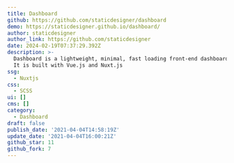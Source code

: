 ```yaml
---
title: Dashboard
github: https://github.com/staticdesigner/dashboard
demo: https://staticdesigner.github.io/dashboard/
author: staticdesigner
author_link: https://github.com/staticdesigner
date: 2024-02-19T07:37:29.392Z
description: >-
  Dashboard is a lightweight, minimal, fast loading front-end dashboard theme.
  It is built with Vue.js and Nuxt.js
ssg:
  - Nuxtjs
css:
  - SCSS
ui: []
cms: []
category:
  - Dashboard
draft: false
publish_date: '2021-04-04T14:58:19Z'
update_date: '2021-04-04T16:00:21Z'
github_star: 11
github_fork: 7
---
```

